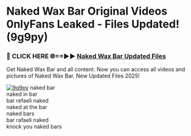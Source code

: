 # Naked Wax Bar Original Videos 0nlyFans Leaked - Files Updated! (9g9py)

<h3>🔴 CLICK HERE 🌐==►► <a href="https://tinyurl.com/up5wt9bj" rel="nofollow">Naked Wax Bar Updated Files</a></h3>

Get Naked Wax Bar and all content. Now you can access all videos and pictures of Naked Wax Bar. New Updated Files 2025!

[![9g9py](https://i.imgur.com/ABiUzMV.gif)](https://tinyurl.com/up5wt9bj)
naked bar<br>
naked in bar<br>
bar refaeli naked<br>
naked at the bar<br>
naked bars<br>
bar rafaeli naked<br>
knock you naked bars